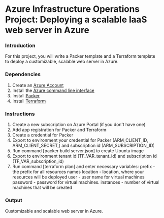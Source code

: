 # Azure Infrastructure Operations Project: Deploying a scalable IaaS web server in Azure

### Introduction
For this project, you will write a Packer template and a Terraform template to deploy a customizable, scalable web server in Azure.

### Dependencies
1. Create an [Azure Account](https://portal.azure.com) 
2. Install the [Azure command line interface](https://docs.microsoft.com/en-us/cli/azure/install-azure-cli?view=azure-cli-latest)
3. Install [Packer](https://www.packer.io/downloads)
4. Install [Terraform](https://www.terraform.io/downloads.html)

### Instructions
1. Create a new subscription on Azure Portal (if you don't have one)
2. Add app registration for Packer and Terraform
3. Create a credential for Packer
3. Export to environment your credential for Packer (ARM_CLIENT_ID, ARM_CLIENT_SECRET,) and subscription id (ARM_SUBSCRIPTION_ID)
4. Run command [packer build server.json] to create Ubuntu image
5. Export to environment tenant id (TF_VAR_tenant_id) and subscription id (TF_VAR_subscription_id)
6. Run command [terraform plan] and enter necessary variables:
	prefix - the prefix for all resources names
	location - location, where your resources will be deployed
	user - user name for virtual machines 
	password - password for virtual machines. 
	instances - number of virtual machines that will be created


### Output
Customizable and scalable web server in Azure.

